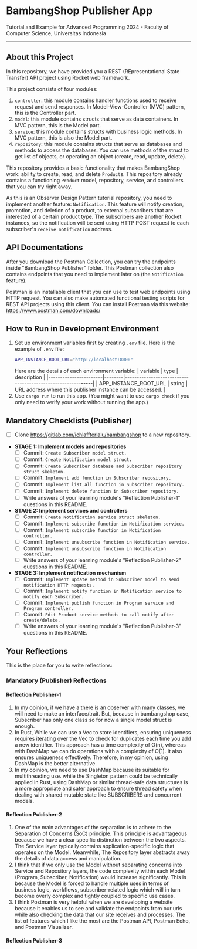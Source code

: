 # BambangShop Publisher App
Tutorial and Example for Advanced Programming 2024 - Faculty of Computer Science, Universitas Indonesia

---

## About this Project
In this repository, we have provided you a REST (REpresentational State Transfer) API project using Rocket web framework.

This project consists of four modules:
1.  `controller`: this module contains handler functions used to receive request and send responses.
    In Model-View-Controller (MVC) pattern, this is the Controller part.
2.  `model`: this module contains structs that serve as data containers.
    In MVC pattern, this is the Model part.
3.  `service`: this module contains structs with business logic methods.
    In MVC pattern, this is also the Model part.
4.  `repository`: this module contains structs that serve as databases and methods to access the databases.
    You can use methods of the struct to get list of objects, or operating an object (create, read, update, delete).

This repository provides a basic functionality that makes BambangShop work: ability to create, read, and delete `Product`s.
This repository already contains a functioning `Product` model, repository, service, and controllers that you can try right away.

As this is an Observer Design Pattern tutorial repository, you need to implement another feature: `Notification`.
This feature will notify creation, promotion, and deletion of a product, to external subscribers that are interested of a certain product type.
The subscribers are another Rocket instances, so the notification will be sent using HTTP POST request to each subscriber's `receive notification` address.

## API Documentations

[//]: # (You can download the Postman Collection JSON here: https://ristek.link/AdvProgWeek7Postman)

After you download the Postman Collection, you can try the endpoints inside "BambangShop Publisher" folder.
This Postman collection also contains endpoints that you need to implement later on (the `Notification` feature).

Postman is an installable client that you can use to test web endpoints using HTTP request.
You can also make automated functional testing scripts for REST API projects using this client.
You can install Postman via this website: https://www.postman.com/downloads/

## How to Run in Development Environment
1.  Set up environment variables first by creating `.env` file.
    Here is the example of `.env` file:
    ```bash
    APP_INSTANCE_ROOT_URL="http://localhost:8000"
    ```
    Here are the details of each environment variable:
    | variable              | type   | description                                                |
    |-----------------------|--------|------------------------------------------------------------|
    | APP_INSTANCE_ROOT_URL | string | URL address where this publisher instance can be accessed. |
2.  Use `cargo run` to run this app.
    (You might want to use `cargo check` if you only need to verify your work without running the app.)

## Mandatory Checklists (Publisher)
-   [ ] Clone https://gitlab.com/ichlaffterlalu/bambangshop to a new repository.
-   **STAGE 1: Implement models and repositories**
    -   [ ] Commit: `Create Subscriber model struct.`
    -   [ ] Commit: `Create Notification model struct.`
    -   [ ] Commit: `Create Subscriber database and Subscriber repository struct skeleton.`
    -   [ ] Commit: `Implement add function in Subscriber repository.`
    -   [ ] Commit: `Implement list_all function in Subscriber repository.`
    -   [ ] Commit: `Implement delete function in Subscriber repository.`
    -   [ ] Write answers of your learning module's "Reflection Publisher-1" questions in this README.
-   **STAGE 2: Implement services and controllers**
    -   [ ] Commit: `Create Notification service struct skeleton.`
    -   [ ] Commit: `Implement subscribe function in Notification service.`
    -   [ ] Commit: `Implement subscribe function in Notification controller.`
    -   [ ] Commit: `Implement unsubscribe function in Notification service.`
    -   [ ] Commit: `Implement unsubscribe function in Notification controller.`
    -   [ ] Write answers of your learning module's "Reflection Publisher-2" questions in this README.
-   **STAGE 3: Implement notification mechanism**
    -   [ ] Commit: `Implement update method in Subscriber model to send notification HTTP requests.`
    -   [ ] Commit: `Implement notify function in Notification service to notify each Subscriber.`
    -   [ ] Commit: `Implement publish function in Program service and Program controller.`
    -   [ ] Commit: `Edit Product service methods to call notify after create/delete.`
    -   [ ] Write answers of your learning module's "Reflection Publisher-3" questions in this README.

## Your Reflections
This is the place for you to write reflections:

### Mandatory (Publisher) Reflections

#### Reflection Publisher-1
1. In my opinion, if we have a there is an observer with many classes, we will need to make an interface/trait.
But, because in bambangshop case, Subscriber has only one class so for now a single model struct is enough.
2. In Rust, While we can use a Vec to store identifiers, ensuring uniqueness requires iterating over the Vec to check for duplicates each time you add a new identifier. 
This approach has a time complexity of O(n), whereas with DashMap we can do operations with a complexity of O(1). It also ensures uniqueness effectively.
Therefore, in my opinion,
using DashMap is the better alternative.
3. In my opinion, we need to use DashMap because its suitable for multithreading use.
   while the Singleton pattern could be technically applied in Rust, using DashMap or similar thread-safe
data structures is a more appropriate and safer approach to ensure thread safety when dealing with shared mutable state like SUBSCRIBERS and concurrent models.
#### Reflection Publisher-2
1. One of the main advantages of the separation is to adhere to the Separation of Concerns (SoC) principle.
This principle is advantageous because we have a clear specific distinction between the two aspects. The Service layer typically contains 
application-specific logic that operates on the Model. Meanwhile, The Repository layer abstracts away the details of data access and manipulation.
2. I think that if we only use the Model without separating concerns into Service and Repository layers, the code complexity 
within each Model (Program, Subscriber, Notification) would increase significantly. This is because the Model is forced to handle multiple uses
in terms of business logic, workflows, subscriber-related logic which will in turn become overly complex and tightly coupled to specific use cases.
3. I think Postman is very helpful when we are developing a website because it enables us to see and validate the endpoints from our urls while also checking the
data that our site receives and processes. The list of features which I like the most are the Postman API, Postman Echo, and Postman Visualizer.
#### Reflection Publisher-3
